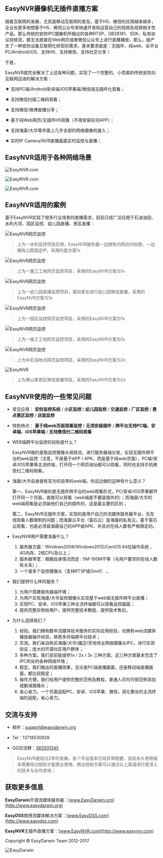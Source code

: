 ## EasyNVR摄像机无插件直播方案 ##

随着互联网的发展，尤其是移动互联网的普及，基于H5、微信的应用越来越多，企业也更多地想基于H5、微信公众号来快速开发和运营自己的视频及视频相关性产品，那么传统的安防IPC摄像机所输出的各种RTSP、GB28181、SDK、私有协议视频流，都无法直接在Web网页或者微信公众号上进行直播播放，那么，就产生了一种安防设备互联网化转型的需求，基本要求就是：无插件、纯web、全平台PC/Android/iOS、支持H5、支持微信、支持社交分享！

于是，

EasyNVR就完全解决了上述各种问题，实现了一个完整的、小而美的传统安防向互联网迈进的解决方案：

★ 支持PC端/Android安卓端/iOS苹果端/微信端无插件化观看；

★ 支持微信扫描二维码观看；

★ 支持微信/微博直播分享；

★ 基于纯Web网页/无插件H5观看（不用安装任何APP）；

★ 支持海康/大华等市面上几乎全部的网络摄像机接入；

★ 实时IP Camera/NVR直播画面实时监控与直播；


## EasyNVR适用于各种网络场景 ##

![EasyNVR.com](http://www.easydarwin.org/github/images/easynvr20171/slider-v1-img-11.jpg)

![EasyNVR.com](http://www.easydarwin.org/github/images/easynvr20171/slider-v1-img-2.jpg)

![EasyNVR.com](http://www.easydarwin.org/github/images/easynvr20171/slider-v1-img-3.jpg)

## EasyNVR适用的案例 ##

基于EasyNVR实现了很多行业场景的直播需求，目前已经广泛应用于石油油田、水利大坝、园区监控、幼儿园直播、景区直播：

![EasyNVR网页监控](http://img.blog.csdn.net/20170618113719479?watermark/2/text/aHR0cDovL2Jsb2cuY3Nkbi5uZXQveGllamlhc2h1/font/5a6L5L2T/fontsize/400/fill/I0JBQkFCMA==/dissolve/70/gravity/SouthEast)

> 上为一水利监控项目应用，EasyNVR服务器一边拥有内网访问权限，一边拥有公网固定IP，采用的是方案1x


![EasyNVR网页监控](http://img.blog.csdn.net/20170618113742875?watermark/2/text/aHR0cDovL2Jsb2cuY3Nkbi5uZXQveGllamlhc2h1/font/5a6L5L2T/fontsize/400/fill/I0JBQkFCMA==/dissolve/70/gravity/SouthEast)

> 上为一施工工地网页监控项目，采用的EasyNVR方案为1x

![EasyNVR网页监控](http://img.blog.csdn.net/20170618113757465?watermark/2/text/aHR0cDovL2Jsb2cuY3Nkbi5uZXQveGllamlhc2h1/font/5a6L5L2T/fontsize/400/fill/I0JBQkFCMA==/dissolve/70/gravity)

> 上为一幼儿园直播监控项目，面向家长进行幼儿园微信直播，采用的EasyNVR方案为1x

![EasyNVR网页监控](http://img.blog.csdn.net/20170618113819981?watermark/2/text/aHR0cDovL2Jsb2cuY3Nkbi5uZXQveGllamlhc2h1/font/5a6L5L2T/fontsize/400/fill/I0JBQkFCMA==/dissolve/70/gravity/SouthEast)

> 上为一园区监控网页监控项目，采用的EasyNVR方案为1x

![EasyNVR网页监控](http://img.blog.csdn.net/20170618113834235?watermark/2/text/aHR0cDovL2Jsb2cuY3Nkbi5uZXQveGllamlhc2h1/font/5a6L5L2T/fontsize/400/fill/I0JBQkFCMA==/dissolve/70/gravity/SouthEast)

> 上为一施工工地网页监控项目，采用的EasyNVR方案为1x

![EasyNVR网页监控](http://img.blog.csdn.net/20170618113848954?watermark/2/text/aHR0cDovL2Jsb2cuY3Nkbi5uZXQveGllamlhc2h1/font/5a6L5L2T/fontsize/400/fill/I0JBQkFCMA==/dissolve/70/gravity)

> 上为中石油地点网页监控项目，采用的EasyNVR方案为2x

![EasyNVR](http://img.blog.csdn.net/20170618114623601?watermark/2/text/aHR0cDovL2Jsb2cuY3Nkbi5uZXQveGllamlhc2h1/font/5a6L5L2T/fontsize/400/fill/I0JBQkFCMA==/dissolve/70/gravity)

> 上为黄山某景区微信直播项目，采用的EasyNVR方案为2x


## EasyNVR使用的一些常见问题 ##

- 常见应用： **安防监控系统** / **小区监控** / **幼儿园监控** / **交通监控** / **厂区监控** / **景点景区监控** / **店面监控**

- 特色特点： **基于纯web页面观看监控** / **无须安装插件** / **跨平台支持PC端、安卓端、iOS苹果端** / **支持微信扫二维码观看**
 
- WEB端跨平台监控的目标是什么？

	EasyNVR做的是取监控摄像头视频流，进行服务器端分发，实现无插件跨平台的web监控（注意，不是基于APP / APK，而是基于纯web页面），PC端/安卓/IOS苹果等主流终端，打开同一个网页地址都可以观看，同时也支持手机微信扫二维码观看。
 
- 海康/大华自身就有官方的自带的web端，你这边做的这种有什么意义？

	第一，EasyNVR做的是无插件跨平台的web观看形式，PC/安卓/IOS苹果都开打开同一个页面，直接可以观看（web端是不要装插件的）；而海康/大华的web端观看是必须装他们自己的插件的，这是最主要的区别；
	
	第二，EasyNVR无插件方案，实现的是用户自己的流媒体服务器平台，无在线观看人数限制的问题；而海康云平台（萤石云）是海康的私有云，基于萤石云观看，也是必须装海康自己的APP或APK，并且对在线人数有严格限定的。
 
- EasyNVR用户需要准备什么？

	1. 服务器方面：Windows2008/Windows2012/CentOS 64位操作系统 、4G内存、2核CPU及以上；
	2. 服务器带宽：根据自身情况而定 : 5M-100M不等（与用户要求的在线人数有关系）；
	3. 一个或多个监控摄像头（支持RTSP或Onvif） 。 
 
- 我们提供什么样的服务？

	1. 为用户搭建服务器端环境；
	2. 为用户实现海康/大华监控摄像头实现基于web端无插件跨平台直播；
	3. 实现PC、安卓、IOS苹果三种主流终端都可以观看监控画面；
	4. 提供完整实例给用户，提供完整技术教程，提供技术售后。 

- 为什么选择我们？ 

	1. 经验。我们拥有数年流媒体技术服务的实际应用经验，也拥有web流媒体播放器操作经验，熟悉多终端跨平台技术；
	2. 实测。我们亲自购买海康/大华/雄迈/天地伟业网络摄像头IPC，进行实测验证；庞大的开源社区用户群体；
	3. 多种方案。我们目前能提供1x / 2x / 3x  三种方案，这三种方案基本包含了IPC所处的各种网络环境；
	4. 稳定。我们做出的直播效果，无论是PC端直播画面，还是移动端直播画面，都比较稳定；
	5. 操作方便。我们给用户提供完整的范例及教程，普通人员均可按范例添加或删减摄像头；
	6. 省心省力。一个页面适配PC、安卓、IOS苹果、微信，简化繁杂的主流终端的适配，省心省力。

## 交流与支持 ##

- 邮件：[support@easydarwin.org](mailto:support@easydarwin.org) 

- Tel：13718530929

- QQ交流群：[383501345](https://jq.qq.com/?_wv=1027&k=5yTKuyy "EasyNVR")

> EasyNVR是经过2年的发展，各个平台版本已经非常稳健，目前永久使用版本需要经过授权才能商业使用，商业授权方案可以通过以上渠道进行更深入的技术与合作咨询；


## 获取更多信息 ##


**EasyDarwin**开源流媒体服务器：[www.EasyDarwin.org](http://www.easydarwin.org)

**EasyDSS**商用流媒体解决方案：[www.EasyDSS.com](http://www.easydss.com)

**EasyNVR**无插件直播方案：[www.EasyNVR.com](http://www.easynvr.com)

Copyright &copy; EasyDarwin Team 2012-2017

![EasyDarwin](http://www.easydarwin.org/skin/easydarwin/images/wx_qrcode.jpg)

